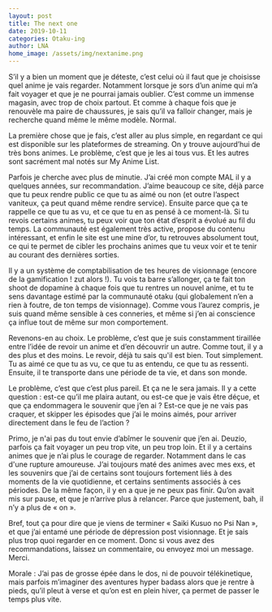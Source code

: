 ```yaml
---
layout: post
title: The next one
date: 2019-10-11
categories: Otaku-ing
author: LNA
home_image: /assets/img/nextanime.png
---
```

S’il y a bien un moment que je déteste, c’est celui où il faut que je choisisse quel anime je vais regarder. Notamment lorsque je sors d’un anime qui m’a fait voyager et que je ne pourrai jamais oublier. C’est comme un immense magasin, avec trop de choix partout. Et comme à chaque fois que je renouvèle ma paire de chaussures, je sais qu’il va falloir changer, mais je recherche quand même le même modèle. Normal.

La première chose que je fais, c’est aller au plus simple, en regardant ce qui est disponible sur les plateformes de streaming. On y trouve aujourd’hui de très bons animes. Le problème, c’est que je les ai tous vus. Et les autres sont sacrément mal notés sur My Anime List.

Parfois je cherche avec plus de minutie. J’ai créé mon compte MAL il y a quelques années, sur recommandation. J’aime beaucoup ce site, déjà parce que tu peux rendre public ce que tu as aimé ou non (et outre l’aspect vaniteux, ça peut quand même rendre service). Ensuite parce que ça te rappelle ce que tu as vu, et ce que tu en as pensé à ce moment-là. Si tu revois certains animes, tu peux voir que ton état d’esprit a évolué au fil du temps. La communauté est également très active, propose du contenu intéressant, et enfin le site est une mine d’or, tu retrouves absolument tout, ce qui te permet de cibler les prochains animes que tu veux voir et te tenir au courant des dernières sorties. 

Il y a un système de comptabilisation de tes heures de visionnage (encore de la gamification ! zut alors !). Tu vois ta barre s’allonger, ça te fait ton shoot de dopamine à chaque fois que tu rentres un nouvel anime, et tu te sens davantage estimé par la communauté otaku (qui globalement n’en a rien à foutre, de ton temps de visionnage). Comme vous l’aurez compris, je suis quand même sensible à ces conneries, et même si j’en ai conscience ça influe tout de même sur mon comportement. 

Revenons-en au choix. Le problème, c’est que je suis constamment tiraillée entre l’idée de revoir un anime et d’en découvrir un autre. Comme tout, il y a des plus et des moins. Le revoir, déjà tu sais qu'il est bien. Tout simplement. Tu as aimé ce que tu as vu, ce que tu as entendu, ce que tu as ressenti. Ensuite, il te transporte dans une période de ta vie, et dans son monde. 

Le problème, c’est que c’est plus pareil. Et ça ne le sera jamais. Il y a cette question : est-ce qu’il me plaira autant, ou est-ce que je vais être déçue, et que ça endommagera le souvenir que j’en ai ? Est-ce que je ne vais pas craquer, et skipper les épisodes que j’ai le moins aimés, pour arriver directement dans le feu de l’action ?

Primo, je n'ai pas du tout envie d’abîmer le souvenir que j’en ai. Deuzio, parfois ça fait voyager un peu trop vite, un peu trop loin. Et il y a certains animes que je n’ai plus le courage de regarder. Notamment dans le cas d'une rupture amoureuse. J’ai toujours maté des animes avec mes exs, et les souvenirs que j’ai de certains sont toujours fortement liés à des moments de la vie quotidienne, et certains sentiments associés à ces périodes. De la même façon, il y en a que je ne peux pas finir. Qu’on avait mis sur pause, et que je n’arrive plus à relancer. Parce que justement, bah, il n’y a plus de « on ».

Bref, tout ça pour dire que je viens de terminer « Saiki Kusuo no Psi Nan », et que j’ai entamé une période de dépression post visionnage. Et je sais plus trop quoi regarder en ce moment. Donc si vous avez des recommandations, laissez un commentaire, ou envoyez moi un message. Merci.

<p class="morale">Morale : J’ai pas de grosse épée dans le dos, ni de pouvoir télékinetique, mais parfois m’imaginer des aventures hyper badass alors que je rentre à pieds, qu’il pleut à verse et qu’on est en plein hiver, ça permet de passer le temps plus vite.</p> 
